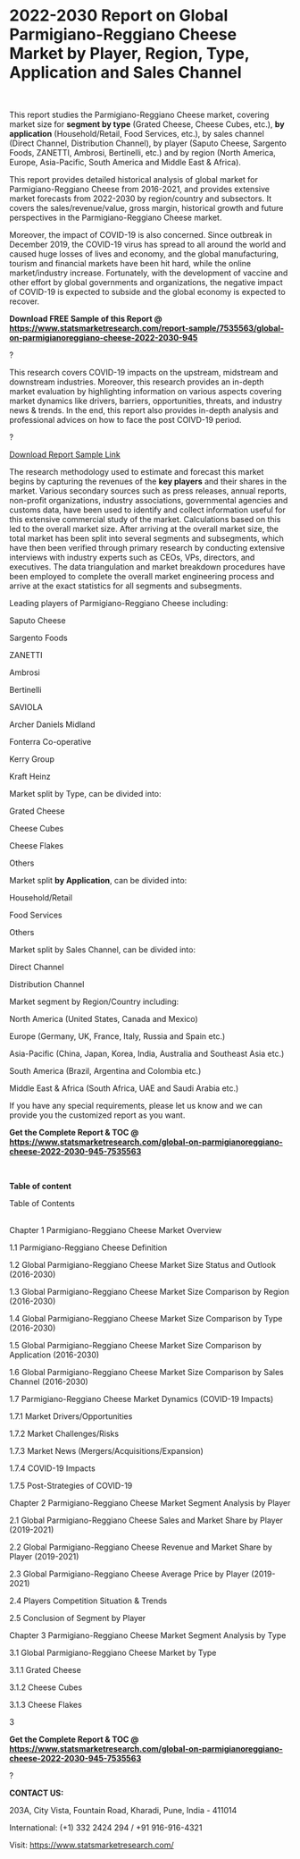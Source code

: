 <h1>2022-2030 Report on Global Parmigiano-Reggiano Cheese Market by Player, Region, Type, Application and Sales Channel</h1><br/><p>This report studies the Parmigiano-Reggiano Cheese market, covering market size for <strong>segment by type</strong> (Grated Cheese, Cheese Cubes, etc.), <strong>by application</strong> (Household/Retail, Food Services, etc.), by sales channel (Direct Channel, Distribution Channel), by player (Saputo Cheese, Sargento Foods, ZANETTI, Ambrosi, Bertinelli, etc.) and by region (North America, Europe, Asia-Pacific, South America and Middle East & Africa).</p>
 
 
 
 <p>This report provides detailed historical analysis of global market for Parmigiano-Reggiano Cheese from 2016-2021, and provides extensive market forecasts from 2022-2030 by region/country and subsectors. It covers the sales/revenue/value, gross margin, historical growth and future perspectives in the Parmigiano-Reggiano Cheese market.</p>
 
 
 
 <p>Moreover, the impact of COVID-19 is also concerned. Since outbreak in December 2019, the COVID-19 virus has spread to all around the world and caused huge losses of lives and economy, and the global manufacturing, tourism and financial markets have been hit hard, while the online market/industry increase. Fortunately, with the development of vaccine and other effort by global governments and organizations, the negative impact of COVID-19 is expected to subside and the global economy is expected to recover.</p>
 
 
 
 <div><b>Download FREE Sample of this Report @ <a href="https://www.statsmarketresearch.com/download-free-sample/7535563/global-on-parmigianoreggiano-cheese-2022-2030-945">https://www.statsmarketresearch.com/report-sample/7535563/global-on-parmigianoreggiano-cheese-2022-2030-945</a></b></div>
 
 
 
 <p>? </p>
 
 
 
 <p>This research covers COVID-19 impacts on the upstream, midstream and downstream industries. Moreover, this research provides an in-depth market evaluation by highlighting information on various aspects covering market dynamics like drivers, barriers, opportunities, threats, and industry news & trends. In the end, this report also provides in-depth analysis and professional advices on how to face the post COIVD-19 period.</p>
 
 
 
 <p>? </p>
 
 
 
 <p><a href="https://www.statsmarketresearch.com/download-free-sample/7535563/global-on-parmigianoreggiano-cheese-2022-2030-945">Download Report Sample Link</a></p>
 
 
 
 <p>The research methodology used to estimate and forecast this market begins by capturing the revenues of the <strong>key players</strong> and their shares in the market. Various secondary sources such as press releases, annual reports, non-profit organizations, industry associations, governmental agencies and customs data, have been used to identify and collect information useful for this extensive commercial study of the market. Calculations based on this led to the overall market size. After arriving at the overall market size, the total market has been split into several segments and subsegments, which have then been verified through primary research by conducting extensive interviews with industry experts such as CEOs, VPs, directors, and executives. The data triangulation and market breakdown procedures have been employed to complete the overall market engineering process and arrive at the exact statistics for all segments and subsegments.</p>
 
 
 
 <p>Leading players of Parmigiano-Reggiano Cheese including:</p>
 
 
 
 <p>Saputo Cheese</p>
 
 
 
 <p>Sargento Foods</p>
 
 
 
 <p>ZANETTI</p>
 
 
 
 <p>Ambrosi</p>
 
 
 
 <p>Bertinelli</p>
 
 
 
 <p>SAVIOLA</p>
 
 
 
 <p>Archer Daniels Midland</p>
 
 
 
 <p>Fonterra Co-operative</p>
 
 
 
 <p>Kerry Group</p>
 
 
 
 <p>Kraft Heinz</p>
 
 
 
 <p>Market split by Type, can be divided into:</p>
 
 
 
 <p>Grated Cheese</p>
 
 
 
 <p>Cheese Cubes</p>
 
 
 
 <p>Cheese Flakes</p>
 
 
 
 <p>Others</p>
 
 
 
 <p>Market split <strong>by Application</strong>, can be divided into:</p>
 
 
 
 <p>Household/Retail</p>
 
 
 
 <p>Food Services</p>
 
 
 
 <p>Others</p>
 
 
 
 <p>Market split by Sales Channel, can be divided into:</p>
 
 
 
 <p>Direct Channel</p>
 
 
 
 <p>Distribution Channel</p>
 
 
 
 <p>Market segment by Region/Country including:</p>
 
 
 
 <p>North America (United States, Canada and Mexico)</p>
 
 
 
 <p>Europe (Germany, UK, France, Italy, Russia and Spain etc.)</p>
 
 
 
 <p>Asia-Pacific (China, Japan, Korea, India, Australia and Southeast Asia etc.)</p>
 
 
 
 <p>South America (Brazil, Argentina and Colombia etc.)</p>
 
 
 
 <p>Middle East & Africa (South Africa, UAE and Saudi Arabia etc.)</p>
 
 
 
 <p>If you have any special requirements, please let us know and we can provide you the customized report as you want.</p>
 
 
 
 <div><b>Get the Complete Report & TOC @ <a href="https://www.statsmarketresearch.com/global-on-parmigianoreggiano-cheese-2022-2030-945-7535563">https://www.statsmarketresearch.com/global-on-parmigianoreggiano-cheese-2022-2030-945-7535563</a></b></div>
 
 
 
 <p><br />
 
 <b>Table of content</b></p>
 
 
 
 <p>Table of Contents<br />
 
 <br />
 
 Chapter 1 Parmigiano-Reggiano Cheese Market Overview<br />
 
 1.1 Parmigiano-Reggiano Cheese Definition<br />
 
 1.2 Global Parmigiano-Reggiano Cheese Market Size Status and Outlook (2016-2030)<br />
 
 1.3 Global Parmigiano-Reggiano Cheese Market Size Comparison by Region (2016-2030)<br />
 
 1.4 Global Parmigiano-Reggiano Cheese Market Size Comparison by Type (2016-2030)<br />
 
 1.5 Global Parmigiano-Reggiano Cheese Market Size Comparison by Application (2016-2030)<br />
 
 1.6 Global Parmigiano-Reggiano Cheese Market Size Comparison by Sales Channel (2016-2030)<br />
 
 1.7 Parmigiano-Reggiano Cheese Market Dynamics (COVID-19 Impacts)<br />
 
 1.7.1 Market Drivers/Opportunities<br />
 
 1.7.2 Market Challenges/Risks<br />
 
 1.7.3 Market News (Mergers/Acquisitions/Expansion)<br />
 
 1.7.4 COVID-19 Impacts<br />
 
 1.7.5 Post-Strategies of COVID-19<br />
 
 Chapter 2 Parmigiano-Reggiano Cheese Market Segment Analysis by Player<br />
 
 2.1 Global Parmigiano-Reggiano Cheese Sales and Market Share by Player (2019-2021)<br />
 
 2.2 Global Parmigiano-Reggiano Cheese Revenue and Market Share by Player (2019-2021)<br />
 
 2.3 Global Parmigiano-Reggiano Cheese Average Price by Player (2019-2021)<br />
 
 2.4 Players Competition Situation & Trends<br />
 
 2.5 Conclusion of Segment by Player<br />
 
 Chapter 3 Parmigiano-Reggiano Cheese Market Segment Analysis by Type<br />
 
 3.1 Global Parmigiano-Reggiano Cheese Market by Type<br />
 
 3.1.1 Grated Cheese<br />
 
 3.1.2 Cheese Cubes<br />
 
 3.1.3 Cheese Flakes<br />
 
 3</p>
 
 
 
 <div><b>Get the Complete Report & TOC @ <a href="https://www.statsmarketresearch.com/global-on-parmigianoreggiano-cheese-2022-2030-945-7535563">https://www.statsmarketresearch.com/global-on-parmigianoreggiano-cheese-2022-2030-945-7535563</a></b></div>
 
 
 
 <p>? </p>
 
 
 
 <p><b>CONTACT US:</b><br />
 
 203A, City Vista, Fountain Road, Kharadi, Pune, India - 411014<br />
 
 International: (+1) 332 2424 294 / +91 916-916-4321<br />
 
 Visit: <a href="https://www.statsmarketresearch.com/">https://www.statsmarketresearch.com/</a></p>
